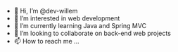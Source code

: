 - 👋 Hi, I’m @dev-willem
- 👀 I’m interested in web development
- 🌱 I’m currently learning Java and Spring MVC
- 💞️ I’m looking to collaborate on back-end web projects 
- 📫 How to reach me ...

<!---
dev-willem/dev-willem is a ✨ special ✨ repository because its `README.md` (this file) appears on your GitHub profile.
You can click the Preview link to take a look at your changes.
--->
